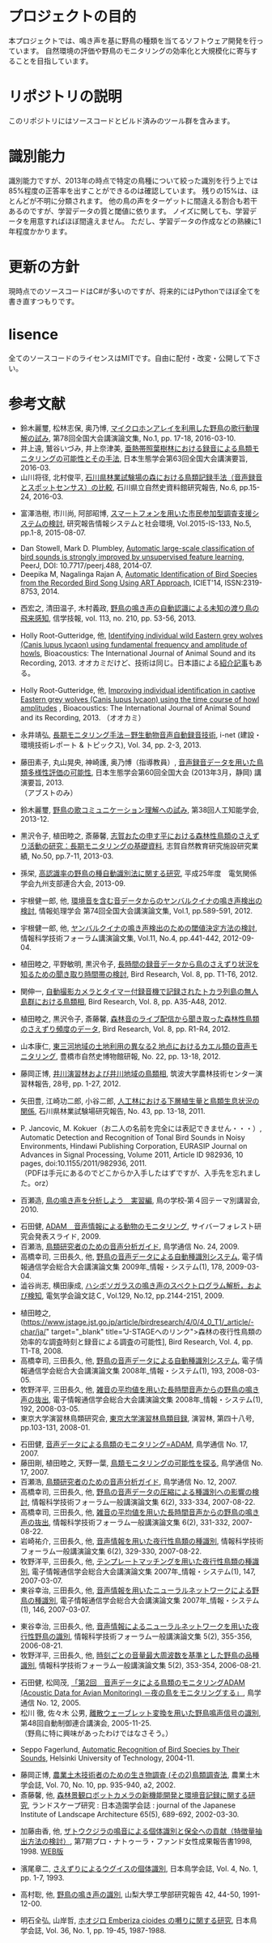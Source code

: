 # プロジェクトの目的  
本プロジェクトでは、鳴き声を基に野鳥の種類を当てるソフトウェア開発を行っています。
自然環境の評価や野鳥のモニタリングの効率化と大規模化に寄与することを目指しています。

# リポジトリの説明  
このリポジトリにはソースコードとビルド済みのツール群を含みます。

# 識別能力  
識別能力ですが、2013年の時点で特定の鳥種について絞った識別を行う上では85%程度の正答率を出すことができるのは確認しています。 
残りの15%は、ほとんどが不明に分類されます。 
他の鳥の声をターゲットに間違える割合も若干あるのですが、学習データの質と閾値に依ります。 
ノイズに関しても、学習データを用意すればほぼ間違えません。 ただし、学習データの作成などの熟練に1年程度かかります。

# 更新の方針  
現時点でのソースコードはC#が多いのですが、将来的にはPythonでほぼ全てを書き直すつもりです。  

# lisence  
全てのソースコードのライセンスはMITです。自由に配付・改変・公開して下さい。

# 参考文献  

<!-- 2016 -->
+ 鈴木麗璽, 松林志保, 奥乃博, [マイクロホンアレイを利用した野鳥の歌行動理解の試み](https://ipsj.ixsq.nii.ac.jp/ej/?action=pages_view_main&active_action=repository_view_main_item_detail&item_id=162542&item_no=1&page_id=13&block_id=8), 第78回全国大会講演論文集, No.1, pp. 17-18, 2016-03-10.
+ 井上遠, 鷲谷いづみ, 井上奈津美, [亜熱帯照葉樹林における録音による鳥類モニタリングの可能性とその手法](http://www.esj.ne.jp/meeting/abst/63/P1-334.html), 日本生態学会第63回全国大会講演要旨, 2016-03.
+ 山川将径, 北村俊平, [石川県林業試験場の森における鳥類記録手法（音声録音とスポットセンサス）の比較](http://www.n-muse-ishikawa.or.jp/motto/entries/620163.html), 石川県立自然史資料館研究報告, No.6, pp.15-24, 2016-03.

<!-- 2015 -->
+ 富澤浩樹, 市川尚, 阿部昭博, [スマートフォンを用いた市民参加型調査支援システムの検討](https://ipsj.ixsq.nii.ac.jp/ej/?action=pages_view_main&active_action=repository_view_main_item_detail&item_id=144857&item_no=1&page_id=13&block_id=8), 研究報告情報システムと社会環境, Vol.2015-IS-133, No.5, pp.1-8, 2015-08-07.

<!-- 2014 -->
+ Dan Stowell​, Mark D. Plumbley, [Automatic large-scale classification of bird sounds is strongly improved by unsupervised feature learning](https://peerj.com/articles/488/), PeerJ, DOI: 10.7717/peerj.488, 2014-07.
+ Deepika M, Nagalinga Rajan A, [Automatic Identification of Bird Species from the Recorded Bird Song Using ART Approach](http://www.rroij.com/open-access/automatic-identification-of-bird-species-fromthe-recorded-bird-song-using-art-approach.pdf), ICIET'14, ISSN:2319-8753, 2014.



<!-- 2013 -->
+ 西宏之, 清田温子, 木村義政, [野鳥の鳴き声の自動認識による未知の渡り鳥の飛来感知](http://ci.nii.ac.jp/els/110009784522.pdf?id=ART0010280767&type=pdf&lang=jp&host=cinii&order_no=&ppv_type=0&lang_sw=&no=1466329477&cp=), 信学技報, vol. 113, no. 210, pp. 53-56, 2013.

+ Holly Root-Gutteridge, 他, [Identifying individual wild Eastern grey wolves \(Canis lupus lycaon\) using fundamental frequency and amplitude of howls](http://www.tandfonline.com/doi/full/10.1080/09524622.2013.817317#.UirTdca-1cY), Bioacoustics: The International Journal of Animal Sound and its Recording, 2013.  オオカミだけど、技術は同じ。日本語による[紹介記事](http://ggsoku.com/tech/wolf-voice-recognition/)もある。

+ Holly Root-Gutteridge, 他, [Improving individual identification in captive Eastern grey wolves \(Canis lupus lycaon\) using the time course of howl amplitudes](http://www.tandfonline.com/doi/full/10.1080/09524622.2013.817318#.UirTV8a-1cY) , Bioacoustics: The International Journal of Animal Sound and its Recording, 2013.
  （オオカミ）
+ 永井靖弘, [長期モニタリング手法－野生動物音声自動録音技術](http://ideacon.jp/contents/inet/vol34/vol34_new01s.pdf), i-net (建設・環境技術レポート &amp; トピックス), Vol. 34, pp. 2-3, 2013.
+ 藤田素子, 丸山晃央, 神崎護, 奥乃博（指導教員）, [音声録音データを用いた鳥類多様性評価の可能性](http://www.esj.ne.jp/meeting/abst/60/T17-2.html), 日本生態学会第60回全国大会 (2013年3月，静岡) 講演要旨, 2013.  
（アブストのみ）
+ 鈴木麗璽, [野鳥の歌コミュニケーション理解への試み](http://www.osaka-kyoiku.ac.jp/~challeng/SIG-Challenge-B302/B302-05.pdf), 第38回人工知能学会, 2013-12.
+ 黒沢令子, 植田睦之, 斎藤馨, [志賀おたの申す平における森林性鳥類のさえずり活動の研究：長期モニタリングの基礎資料](https://soar-ir.repo.nii.ac.jp/?action=pages_view_main&active_action=repository_view_main_item_detail&item_id=2178&item_no=1&page_id=13&block_id=45), 志賀自然教育研究施設研究業績, No.50, pp.7-11, 2013-03.
+ 孫栄, [高認識率の野鳥の種自動識別法に関する研究](https://www.jstage.jst.go.jp/article/jceeek/2013/0/2013_598/_article/-char/ja/), 平成25年度　電気関係学会九州支部連合大会, 2013-09.

<!-- 2012 -->
+ 宇根健一郎, 他, [環境音を含む音データからのヤンバルクイナの鳴き声検出の検討](https://www.jstage.jst.go.jp/article/jjo1986/41/1/41_1_1/_article/-char/ja/), 情報処理学会 第74回全国大会講演論文集, Vol.1, pp.589-591, 2012.

+ 宇根健一郎, 他, [ヤンバルクイナの鳴き声検出のための閾値決定方法の検討](https://ipsj.ixsq.nii.ac.jp/ej/?action=pages_view_main&active_action=repository_view_main_item_detail&item_id=151950&item_no=1&page_id=13&block_id=8), 情報科学技術フォーラム講演論文集, Vol.11, No.4, pp.441-442, 2012-09-04.

+ 植田睦之, 平野敏明, 黒沢令子, [長時間の録音データから鳥のさえずり状況を知るための聞き取り時間帯の検討](https://www.jstage.jst.go.jp/article/birdresearch/8/0/8_T1/_article/-char/ja/), Bird Research, Vol. 8, pp. T1-T6, 2012.

+ 関伸一, [自動撮影カメラとタイマー付録音機で記録されたトカラ列島の無人島群における鳥類相](https://www.jstage.jst.go.jp/article/birdresearch/8/0/8_A35/_article/-char/ja/), Bird Research, Vol. 8, pp. A35-A48, 2012.
+ 植田睦之, 黒沢令子, 斎藤馨, [森林音のライブ配信から聞き取った森林性鳥類のさえずり頻度のデータ](https://www.jstage.jst.go.jp/article/birdresearch/8/0/8_R1/_article/-char/ja/), Bird Research, Vol. 8, pp. R1-R4, 2012.

+ 山本康仁, [東三河地域の土地利用の異なる2 地点におけるカエル類の音声モニタリング](http://www.toyohaku.gr.jp/sizensi/06shuppan/kenkyuuho/kenpou22/22kenkyuu-houkoku13.pdf), 豊橋市自然史博物館研報, No. 22, pp. 13-18, 2012.
+ 藤岡正博, [井川演習林および井川地域の鳥類相](http://www.tulips.tsukuba.ac.jp/limedio/dlam/M11/M1106410/2.pdf), 筑波大学農林技術センター演習林報告, 28号, pp. 1-27, 2012.

<!-- 2011 -->
+ 矢田豊, 江崎功二郎, 小谷二郎, [人工林における下層植生量と鳥類生息状況の関係](http://www.pref.ishikawa.lg.jp/ringyo/science/public/kh/), 石川県林業試験場研究報告, No. 43, pp. 13-18, 2011.

+ P. Jancovic, M. Kokuer（お二人の名前を完全には表記できません・・・）, Automatic Detection and Recognition of Tonal Bird Sounds in Noisy Environments, Hindawi Publishing Corporation, EURASIP Journal on Advances in Signal Processing, Volume 2011, Article ID 982936, 10 pages, doi:10.1155/2011/982936, 2011.  
（PDFは手元にあるのでどこからか入手したはずですが、入手先を忘れました。orz）

<!-- 2010 -->
+ 百瀬造, [鳥の鳴き声を分析しよう　実習編](http://ornithology.jp/osj/japanese/katsudo/Letter/no32/files/gakko-2010-text.pdf), 鳥の学校‐第４回テーマ別講習会, 2010.


<!-- 2009 -->
+ 石田健, [ADAM　音声情報による動物のモニタリング](http://forester.uf.a.u-tokyo.ac.jp/~ishiken/japanese/ADAM/ADAM20090309.pdf), サイバーフォレスト研究会発表スライド, 2009.
+ 百瀬浩, [鳥類研究者のための音声分析ガイド](http://ornithology.jp/osj/japanese/katsudo/Letter/no24/OL24.html#04), 鳥学通信 No. 24, 2009.
+ 高橋幸司, 三田長久, 他, [野鳥の音声データによる自動種識別システム](http://ci.nii.ac.jp/naid/110007094575), 電子情報通信学会総合大会講演論文集 2009年_情報・システム(1), 178, 2009-03-04.
+ 澁谷尚志, 横田康成, [ハシボソガラスの鳴き声のスペクトログラム解析，および検知](https://www.jstage.jst.go.jp/article/ieejeiss/129/12/129_12_2144/_article/-char/ja/), 電気学会論文誌Ｃ, Vol.129, No.12, pp.2144-2151, 2009.

<!-- 2008 -->
+ 植田睦之, (https://www.jstage.jst.go.jp/article/birdresearch/4/0/4_0_T1/_article/-char/ja/" target="_blank" title="J-STAGEへのリンク">森林の夜行性鳥類の効率的な調査時刻と録音による調査の可能性], Bird Research, Vol. 4, pp. T1-T8, 2008.
+ 高橋幸司, 三田長久, 他, [野鳥の音声データによる自動種識別システム](http://ci.nii.ac.jp/naid/110006868186), 電子情報通信学会総合大会講演論文集 2008年_情報・システム(1), 193, 2008-03-05.<br>
+ 牧野洋平, 三田長久, 他, [雑音の平均値を用いた長時間音声からの野鳥の鳴き声の抜出](http://ci.nii.ac.jp/naid/110006868185), 電子情報通信学会総合大会講演論文集 2008年_情報・システム(1), 192, 2008-03-05.
+ 東京大学演習林鳥類研究会, [東京大学演習林鳥類目録](http://repository.dl.itc.u-tokyo.ac.jp/dspace/handle/2261/24560), 演習林, 第四十八号, pp.103-131, 2008-01.

<!-- 2007 -->
+ 石田健, [音声データによる鳥類のモニタリング=ADAM](http://ornithology.jp/osj/japanese/katsudo/Letter/no17/OL17.html#01), 鳥学通信 No. 17, 2007.
+ 藤田剛, 植田睦之, 天野一葉, [鳥類モニタリングの可能性を探る](http://ornithology.jp/osj/japanese/katsudo/Letter/no17/OL17.html#04), 鳥学通信 No. 17, 2007.
+ 百瀬浩, [鳥類研究者のための音声分析ガイド](http://ornithology.jp/osj/japanese/katsudo/Letter/no12/OL12.html#02), 鳥学通信 No. 12, 2007.
+ 高橋幸司, 三田長久, 他, [野鳥の音声データの圧縮による種識別への影響の検討](http://ci.nii.ac.jp/naid/110007688513), 情報科学技術フォーラム一般講演論文集 6(2), 333-334, 2007-08-22.
+ 高橋幸司, 三田長久, 他, [雑音の平均値を用いた長時間音声からの野鳥の鳴き声の抜出](http://ci.nii.ac.jp/naid/110007688512), 情報科学技術フォーラム一般講演論文集 6(2), 331-332, 2007-08-22.
+ 岩崎祐介, 三田長久, 他, [音声情報を用いた夜行性鳥類の種識別](http://ci.nii.ac.jp/naid/110007688511), 情報科学技術フォーラム一般講演論文集 6(2), 329-330, 2007-08-22.<br>
+ 牧野洋平, 三田長久, 他, [テンプレートマッチングを用いた夜行性鳥類の種識別](http://ci.nii.ac.jp/naid/110006461604), 電子情報通信学会総合大会講演論文集 2007年_情報・システム(1), 147, 2007-03-07.
+ 東谷幸治, 三田長久, 他, [音声情報を用いたニューラルネットワークによる野鳥の種識別](http://ci.nii.ac.jp/naid/110006461603), 電子情報通信学会総合大会講演論文集 2007年_情報・システム(1), 146, 2007-03-07.

<!-- 2006 -->
+ 東谷幸治, 三田長久, 他, [音声情報によるニューラルネットワークを用いた夜行性野鳥の識別](http://ci.nii.ac.jp/naid/110007684853), 情報科学技術フォーラム一般講演論文集 5(2), 355-356, 2006-08-21.
+ 牧野洋平, 三田長久, 他, [時刻ごとの音量最大周波数を基準とした野鳥の品種識別](http://ci.nii.ac.jp/naid/110007684852), 情報科学技術フォーラム一般講演論文集 5(2), 353-354, 2006-08-21.

<!-- 2005 -->
+ 石田健, 松岡茂, [「第2回　音声データによる鳥類のモニタリングADAM (Acoustic Data for Avian Monitoring) －夜の鳥をモニタリングする」](http://ornithology.jp/osj/japanese/katsudo/Letter/no1/OL1.html#04), 鳥学通信 No. 12, 2005.
+ 松川 徹, 佐々木 公男, [離散ウェーブレット変換を用いた野鳥鳴声信号の識別](https://www.jstage.jst.go.jp/article/jacc/48/0/48_0_12/_article/-char/ja/), 第48回自動制御連合講演会, 2005-11-25.  
（野鳥に特に興味があったわけではなさそう。）

<!-- 2004 -->
+ Seppo Fagerlund, [Automatic Recognition of Bird Species by Their Sounds](https://www.researchgate.net/publication/27516447_Automatic_Recognition_of_Bird_Species_by_Their_Sounds), Helsinki University of Technology, 2004-11.

<!-- 2002 -->
+ 藤岡正博, [農業土木技術者のための生き物調査 (その2)鳥類調査法](https://www.jstage.jst.go.jp/article/jjo1986/41/1/41_1_1/_article/-char/ja/), 農業土木学会誌, Vol. 70, No. 10, pp. 935-940, a2, 2002.
+ 斎藤馨, 他, [森林景観ロボットカメラの新機能開発と環境音記録に関する研究](http://ci.nii.ac.jp/naid/110004308326), ランドスケープ研究 : 日本造園学会誌 : journal of the Japanese Institute of Landscape Architecture 65(5), 689-692, 2002-03-30.

<!-- 1998 -->
+ 加藤由香, 他, [ザトウクジラの鳴音による個体識別と保全への貢献（特徴量抽出方法の検討）](http://www.nacsj.or.jp/pn/houkoku/h01-08/pdf/h07-no08.pdf), 第7期プロ・ナトゥーラ・ファンド女性成果報告書1998, 1998.
[WEB版](http://www.nacsj.or.jp/pn/houkoku/h01-08/h07-no08.html)</span>

<!-- 1993 -->
+ 濱尾章二, [さえずりによるウグイスの個体識別](https://www.jstage.jst.go.jp/article/jjo1986/41/1/41_1_1/_article/-char/ja/), 日本鳥学会誌, Vol. 4, No. 1, pp. 1-7, 1993.

<!-- 1991 -->
+ 高村聡, 他, [野鳥の鳴き声の識別](http://ci.nii.ac.jp/naid/110000217937), 山梨大學工學部研究報告 42, 44-50, 1991-12-00.

<!-- 1987 -->
+ 明石全弘, 山岸哲, [ホオジロ Emberiza cioides の囀りに関する研究](https://www.jstage.jst.go.jp/article/jjo1986/36/1/36_1_19/_article/-char/ja/), 日本鳥学会誌, Vol. 36, No. 1, pp. 19-45, 1987-1988.
